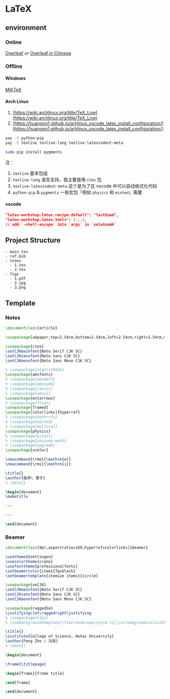 # LaTeX

## environment

### Online

[Overleaf](https://www.overleaf.com/) or [Overleaf in Chinese](https://cn.overleaf.com/)

### Offline

#### Windows

[MiKTeX](https://miktex.org/)

#### Arch Linux

1. [https://wiki.archlinux.org/title/TeX_Live](https://wiki.archlinux.org/title/TeX_Live)
2. [https://huangno1.github.io/arhlinux_vscode_latex_install_configuration/](https://huangno1.github.io/arhlinux_vscode_latex_install_configuration/)

```bash
yay -S python-pip
yay -S texlive texlive-lang texlive-latexindent-meta

sudo pip install pygments
```

注：

1. `texlive` 基本包组
2. `texlive-lang` 语言支持，我主要是用 `ctex` 包
3. `texlive-latexindent-meta` 这个是为了在 vscode 中可以自动格式化代码
4. `python-pip` & `pygments` 一些宏包「例如 `physics` 和 `minted`」需要

#### vscode

```json
"latex-workshop.latex.recipe.default": "lastUsed",
"latex-workshop.latex.tools": [...],
// add `-shell-escape` into `args` in `xelatexmk`
```


## Project Structure

```
- main.tex
- ref.bib
- texes
  - 1.tex
  - 2.tex
- figs
  - 1.pdf
  - 2.jpg
  - 3.png
```

## Template

### Notes

```latex
\documentclass{article}

\usepackage[a4paper,top=2.54cm,bottom=2.54cm,left=2.54cm,right=2.54cm,marginparwidth=1.75cm]{geometry}

\usepackage{ctex}
\setCJKmainfont{Noto Serif CJK SC}
\setCJKsansfont{Noto Sans CJK SC}
\setCJKmonofont{Noto Sans Mono CJK SC}

% \usepackage{algorithm2e}
\usepackage{amsfonts}
% \usepackage{amsmath}
% \usepackage{amssymb}
% \usepackage{cancel}
% \usepackage{emoji}
\usepackage{extarrows}
% \usepackage{float}
\usepackage{framed}
\usepackage[colorlinks]{hyperref}
% \usepackage{mathrsfs}
% \usepackage{minted}
% \usepackage{multicol}
\usepackage{physics}
% \usepackage{pifont}
% \usepackage{unicode-math}
% \usepackage{upgreek}
\usepackage{xcolor}

\newcommand{\rme}{\mathrm{e}}
\newcommand{\rmi}{\mathrm{i}}

\title{}
\author{桜井\ 雪子}
% \date{}

\begin{document}
\maketitle

---

---

\end{document}
```

### Beamer

```latex
\documentclass[9pt,aspectratio=169,hyperref=colorlinks]{beamer}

\usetheme{Goettingen}
\usecolortheme{crane}
\usefonttheme{professionalfonts}
\setbeamercolor{item}{fg=black}
\setbeamertemplate{itemize items}[circle]

\usepackage{xeCJK}
\setCJKmainfont{Noto Serif CJK SC}
\setCJKsansfont{Noto Sans CJK SC}
\setCJKmonofont{Noto Sans Mono CJK SC}

\usepackage{ragged2e}
\justifying\let\raggedright\justifying
% \usepackage{tikz}
% \usebackgroundtemplate{\tikz\node[opacity=0.1]{\includegraphics[width=\paperwidth]{background.jpeg}};}

\title{}
\institute{College of Science, Hohai University}
\author{Feng Zhe / 冯哲}
% \date{}

\begin{document}

\frame{\titlepage}

\begin{frame}{frame title}

\end{frame}

\end{document}
```
